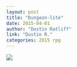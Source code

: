 ```yaml
---
layout: post
title: "Dungeon-lite"
date: 2015-04-01
author: "Dustin Ratliff"
link: "Dustin R."
categories: 2015 rpg
---
```

![]({{site.url}}/2015images/Dungeonlite.jpg)
